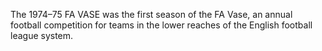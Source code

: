 The 1974–75 FA VASE was the first season of the FA Vase, an annual football competition for teams in the lower reaches of the English football league system.
